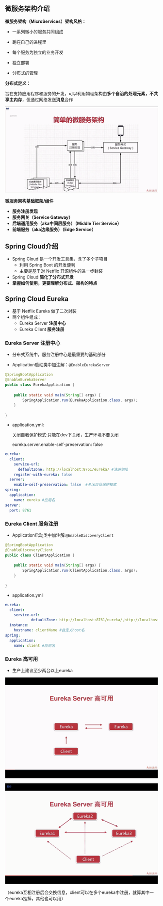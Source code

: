 ## 微服务架构介绍

**微服务架构（MicroServices）架构风格：**

- 一系列微小的服务共同组成

- 跑在自己的进程里
- 每个服务为独立的业务开发
- 独立部署
- 分布式的管理



**分布式定义：**

旨在支持应用程序和服务的开发，可以利用物理架构由**多个自治的处理元素，不共享主内存**，但通过网络发送**消息**合作



![微服务架构图](docs\img\微服务架构图.png)

**微服务架构基础框架/组件**

- **服务注册发现**
- **服务网关（Service Gateway）**
- **后端通用服务（aka中间层服务）（Middle Tier Service）**
- **前端服务（aka边缘服务）（Edge Service）**





## Spring Cloud介绍

- Spring Cloud 是一个开发工具集，含了多个子项目
  - 利用 Spring Boot 的开发便利
  - 主要是基于对 Netflix 开源组件的进一步封装
- Spring Cloud **简化了分布式开发**
- **掌握如何使用，更要理解分布式、架构的特点**





## Spring Cloud Eureka

- 基于 Netflix Eureka 做了二次封装
- 两个组件组成：
  - Eureka Server **注册中心**
  - Eureka Client  **服务注册**



### Eureka Server 注册中心

- 分布式系统中，服务注册中心是最重要的基础部分



- Application启动类中加注解：`@EnableEurekaServer`

```java
@SpringBootApplication
@EnableEurekaServer
public class EurekaApplication {

    public static void main(String[] args) {
        SpringApplication.run(EurekaApplication.class, args);
    }

}
```

- application.yml:

  关闭自我保护模式:只能在dev下关闭，生产环境不要关闭

  eureka.server.enable-self-preservation: false 

```yaml
eureka:
  client:
    service-url:
      defaultZone: http://localhost:8761/eureka/ #注册地址   
    register-with-eureka: false
  server:
    enable-self-preservation: false  #关闭自我保护模式
spring:
  application:
    name: eureka #应用名
server:
  port: 8761
```



### Eureka Client  服务注册

- Application启动类中加注解:`@EnableDiscoveryClient`

```java
@SpringBootApplication
@EnableDiscoveryClient
public class ClientApplication {

    public static void main(String[] args) {
        SpringApplication.run(ClientApplication.class, args);
    }

}
```

- application.yml

```yaml
eureka:
  client:
    service-url:
            defaultZone: http://localhost:8761/eureka/,http://localhost:8762/eureka/  #注册地址。两个eureka都注册
  instance:
    hostname: clientName #自定义host名 
spring:
  application:
    name: client #应用名

```



### Eureka 高可用

- 生产上建议至少两台以上eureka

![EurekaServer高可用](docs\img\EurekaServer高可用.png)

![EurekaServer高可用](docs\img\EurekaServer高可用2.png)

（eureka互相注册后会交换信息，client可以在多个eureka中注册，就算其中一个eureka挂掉，其他也可以用）

